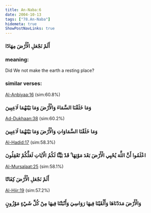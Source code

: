 ```yaml
---
title: An-Naba:6
date: 2004-10-13
tags: ["78.An-Naba"]
hidemeta: true 
ShowPostNavLinks: true 
---
```

### أَلَمْ نَجْعَلِ الْأَرْضَ مِهَادًا
### meaning: 
Did We not make the earth a resting place?
### similar verses: 

[Al-Anbiyaa:16](/21/16) (sim:60.8%)

### وَمَا خَلَقْنَا السَّمَاءَ وَالْأَرْضَ وَمَا بَيْنَهُمَا لَاعِبِينَ

[Ad-Dukhaan:38](/44/38) (sim:60.2%)

### وَمَا خَلَقْنَا السَّمَاوَاتِ وَالْأَرْضَ وَمَا بَيْنَهُمَا لَاعِبِينَ

[Al-Hadid:17](/57/17) (sim:58.3%)

### اعْلَمُوا أَنَّ اللَّهَ يُحْيِي الْأَرْضَ بَعْدَ مَوْتِهَا ۚ قَدْ بَيَّنَّا لَكُمُ الْآيَاتِ لَعَلَّكُمْ تَعْقِلُونَ

[Al-Mursalaat:25](/77/25) (sim:58.1%)

### أَلَمْ نَجْعَلِ الْأَرْضَ كِفَاتًا

[Al-Hijr:19](/15/19) (sim:57.2%)

### وَالْأَرْضَ مَدَدْنَاهَا وَأَلْقَيْنَا فِيهَا رَوَاسِيَ وَأَنْبَتْنَا فِيهَا مِنْ كُلِّ شَيْءٍ مَوْزُونٍ
